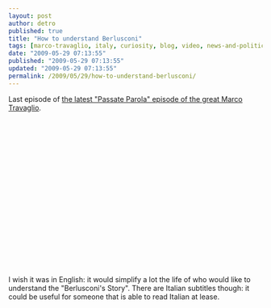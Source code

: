 ```yaml
---
layout: post
author: detro
published: true
title: "How to understand Berlusconi"
tags: [marco-travaglio, italy, curiosity, blog, video, news-and-politics, english, politics, berlusconi, italian]
date: "2009-05-29 07:13:55"
published: "2009-05-29 07:13:55"
updated: "2009-05-29 07:13:55"
permalink: /2009/05/29/how-to-understand-berlusconi/
---
```


Last episode of <a href="http://voglioscendere.ilcannocchiale.it/post/2256756.html">the latest "Passate Parola" episode of the great Marco Travaglio</a>.

<div align="center">
<object width="480" height="295"><param name="movie" value="http://www.youtube.com/v/bnRKCeOjzQ0&hl=en&fs=1"></param><param name="allowFullScreen" value="true"></param><param name="allowscriptaccess" value="always"></param><embed src="http://www.youtube.com/v/bnRKCeOjzQ0&hl=en&fs=1" type="application/x-shockwave-flash" allowscriptaccess="always" allowfullscreen="true" width="480" height="295"></embed></object>
</div>

I wish it was in English: it would simplify a lot the life of who would like to understand the "Berlusconi's Story".
There are Italian subtitles though: it could be useful for someone that is able to read Italian at lease.
